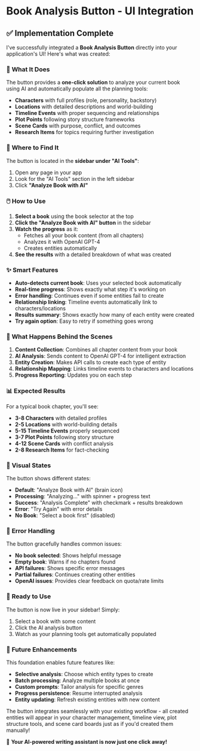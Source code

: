 # Book Analysis Button - UI Integration

## ✅ Implementation Complete

I've successfully integrated a **Book Analysis Button** directly into your application's UI! Here's what was created:

### 🎯 **What It Does**

The button provides a **one-click solution** to analyze your current book using AI and automatically populate all the planning tools:

- **Characters** with full profiles (role, personality, backstory)
- **Locations** with detailed descriptions and world-building
- **Timeline Events** with proper sequencing and relationships
- **Plot Points** following story structure frameworks
- **Scene Cards** with purpose, conflict, and outcomes  
- **Research Items** for topics requiring further investigation

### 📍 **Where to Find It**

The button is located in the **sidebar under "AI Tools"**:
1. Open any page in your app
2. Look for the "AI Tools" section in the left sidebar
3. Click **"Analyze Book with AI"**

### 🖱️ **How to Use**

1. **Select a book** using the book selector at the top
2. **Click the "Analyze Book with AI" button** in the sidebar
3. **Watch the progress** as it:
   - Fetches all your book content (from all chapters)
   - Analyzes it with OpenAI GPT-4
   - Creates entities automatically
4. **See the results** with a detailed breakdown of what was created

### ✨ **Smart Features**

- **Auto-detects current book**: Uses your selected book automatically
- **Real-time progress**: Shows exactly what step it's working on
- **Error handling**: Continues even if some entities fail to create
- **Relationship linking**: Timeline events automatically link to characters/locations
- **Results summary**: Shows exactly how many of each entity were created
- **Try again option**: Easy to retry if something goes wrong

### 🔄 **What Happens Behind the Scenes**

1. **Content Collection**: Combines all chapter content from your book
2. **AI Analysis**: Sends content to OpenAI GPT-4 for intelligent extraction
3. **Entity Creation**: Makes API calls to create each type of entity
4. **Relationship Mapping**: Links timeline events to characters and locations
5. **Progress Reporting**: Updates you on each step

### 📊 **Expected Results**

For a typical book chapter, you'll see:
- **3-8 Characters** with detailed profiles
- **2-5 Locations** with world-building details
- **5-15 Timeline Events** properly sequenced
- **3-7 Plot Points** following story structure
- **4-12 Scene Cards** with conflict analysis
- **2-8 Research Items** for fact-checking

### 🎨 **Visual States**

The button shows different states:
- **Default**: "Analyze Book with AI" (brain icon)
- **Processing**: "Analyzing..." with spinner + progress text
- **Success**: "Analysis Complete" with checkmark + results breakdown
- **Error**: "Try Again" with error details
- **No Book**: "Select a book first" (disabled)

### 🔧 **Error Handling**

The button gracefully handles common issues:
- **No book selected**: Shows helpful message
- **Empty book**: Warns if no chapters found
- **API failures**: Shows specific error messages
- **Partial failures**: Continues creating other entities
- **OpenAI issues**: Provides clear feedback on quota/rate limits

### 🚀 **Ready to Use**

The button is now live in your sidebar! Simply:
1. Select a book with some content
2. Click the AI analysis button
3. Watch as your planning tools get automatically populated

### 🔮 **Future Enhancements**

This foundation enables future features like:
- **Selective analysis**: Choose which entity types to create
- **Batch processing**: Analyze multiple books at once
- **Custom prompts**: Tailor analysis for specific genres
- **Progress persistence**: Resume interrupted analysis
- **Entity updating**: Refresh existing entities with new content

The button integrates seamlessly with your existing workflow - all created entities will appear in your character management, timeline view, plot structure tools, and scene card boards just as if you'd created them manually!

🎉 **Your AI-powered writing assistant is now just one click away!**